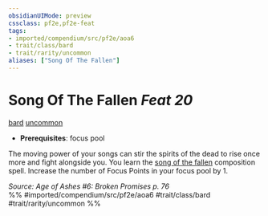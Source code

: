 ```yaml
---
obsidianUIMode: preview
cssclass: pf2e,pf2e-feat
tags:
- imported/compendium/src/pf2e/aoa6
- trait/class/bard
- trait/rarity/uncommon
aliases: ["Song Of The Fallen"]
---
```

# Song Of The Fallen  *Feat 20*  
[bard](rules/traits/bard.md)  [uncommon](uncommon.md)  

- **Prerequisites**: focus pool

The moving power of your songs can stir the spirits of the dead to rise once more and fight alongside you. You learn the [song of the fallen](../spells/song-of-the-fallen-aoa6.md) composition spell. Increase the number of Focus Points in your focus pool by 1.

*Source: Age of Ashes #6: Broken Promises p. 76*  
%% #imported/compendium/src/pf2e/aoa6 #trait/class/bard #trait/rarity/uncommon %%